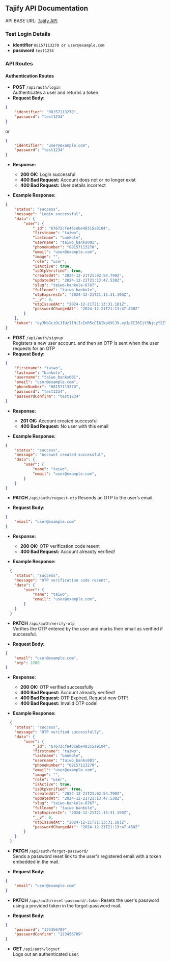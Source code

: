 ## Tajify API Documentation

API BASE URL:
[Tajify API](https://api-tajify-production.up.railway.app)


### Test Login Details

-   **identifier** `08157113270 or user@example.com`
-   **password** `test1234`  


### API Routes

#### Authentication Routes

-   **POST** `/api/auth/login`  
    Authenticates a user and returns a token.
-   **Request Body:**

```json
{
	"identifier": "08157113270",
	"password": "test1234"
}
```
or
```json
{
	"identifier": "user@example.com",
	"password": "test1234"
}
```

-   **Response:**

    -   **200 OK:** Login successful
    -   **400 Bad Request:** Account does not or no longer exist
    -   **400 Bad Request:** User details incorrect

-   **Example Response:**
```json
{
	"status": "success",
	"message": "Login successful",
	"data": {
		"user": {
            "_id": "67672cfe46cebe48315a9104",
            "firstname": "taiwo",
            "lastname": "bankole",
            "username": "taiwo_banks001",
            "phoneNumber": "08157113270",
            "email": "user@example.com",
            "image": "",
            "role": "user",
            "isActive": true,
            "isOtpVerified": true,
            "createdAt": "2024-12-21T21:02:54.790Z",
            "updatedAt": "2024-12-21T21:13:47.538Z",
            "slug": "taiwo-bankole-6767",
            "fullname": "taiwo bankole",
            "otpExpiresIn": "2024-12-21T21:15:31.190Z",
            "__v": 0,
            "otpIssuedAt": "2024-12-21T21:13:31.181Z",
            "passwordChangedAt": "2024-12-21T21:13:47.438Z"
        }
	},
    "token": "eyJhbGciOiJIUzI1NiIsInR5cCI6IkpXVCJ9.eyJpZCI6IjY3NjcyY2ZlNDZjZWJlNDgzMTVhOTEwNCIsImlhdCI6MTczNDgxOTMwNSwiZXhwIjoxNzM3NDExMzA1fQ.ZNf2pnpBDqdKFKisysPGl5U8mfzf_jvU80pBz8PkWcA"
}
```


-   **POST** `/api/auth/signup`  
    Registers a new user account. and then an OTP is sent when the user requests for an OTP
-   **Request Body:**

```json
{
	"firstname": "taiwo",
	"lastname": "bankole",
	"username": "taiwo_banks001",
	"email": "user@example.com",
	"phoneNumber": "08157113270",
	"password": "test1234",
	"passwordConfirm": "test1234"
}
```

-   **Response:**
    -   **201 OK:** Account created successful
    -   **400 Bad Request:** No user with this email

-   **Example Response:**
```json
{
	"status": "success",
	"message": "Account created successful",
	"data": {
        "user": {
            "name": "taiwo",
            "email": "user@example.com",
        }
    }
}
```


-   **PATCH** `/api/auth/request-otp`
    Resends an OTP to the user’s email.

-   **Request Body:**
```json
{
	"email": "user@example.com"
}
```

-   **Response:**
    -   **200 OK:** OTP verification code resent
    -   **400 Bad Request:** Account alreadty verified!

-   **Example Response:**
```json
  {
    "status": "success",
    "message": "OTP verification code resent",
    "data": {
        "user": {
            "name": "taiwo",
            "email": "user@example.com",
        }
    }
  }
```


-   **PATCH** `/api/auth/verify-otp`  
    Verifies the OTP entered by the user and marks their email as verified if successful.

-   **Request Body:**
```json
{
	"email": "user@example.com",
	"otp": 2280
}
```

-   **Response:**
    -   **200 OK:** OTP verified successfully
    -   **400 Bad Request:** Account alreadty verified!
    -   **400 Bad Request:** OTP Expired, Request new OTP!
    -   **400 Bad Request:** Invalid OTP code!

-   **Example Response:**
```json
  {
    "status": "success",
    "message": "OTP verified successfully",
    "data": {
        "user": {
            "_id": "67672cfe46cebe48315a9104",
            "firstname": "taiwo",
            "lastname": "bankole",
            "username": "taiwo_banks001",
            "phoneNumber": "08157113270",
            "email": "user@example.com",
            "image": "",
            "role": "user",
            "isActive": true,
            "isOtpVerified": true,
            "createdAt": "2024-12-21T21:02:54.790Z",
            "updatedAt": "2024-12-21T21:13:47.538Z",
            "slug": "taiwo-bankole-6767",
            "fullname": "taiwo bankole",
            "otpExpiresIn": "2024-12-21T21:15:31.190Z",
            "__v": 0,
            "otpIssuedAt": "2024-12-21T21:13:31.181Z",
            "passwordChangedAt": "2024-12-21T21:13:47.438Z"
        }
    }
  }
```


-   **PATCH** `/api/auth/forgot-password/`  
    Sends a password reset link to the user's registered email with a token embedded in the mail.

-   **Request Body:**
```json
{
	"email": "user@example.com"
}
```


-   **PATCH** `/api/auth/reset-password/:token`
    Resets the user's password using a provided token in the forgot-password mail.

-   **Request Body:**
```json
{
	"password": "123456789",
	"passwordConfirm": "123456789"
}
```


-   **GET** `/api/auth/logout`  
    Logs out an authenticated user.


<!--

### Categories Routes (Categories Management)

- **GET** `api/v1/categories`
  Lists all categories with a count of associated events (paginated).

- **POST** `api/v1/categories`
  Creates a new category.

- **POST** `api/v1/categories/{categoryId}`
  Updates an existing category.

- **PATCH** `api/v1/categories/{categoryId}/toggle-status`
  Toggles the status (enabled/disabled) of a category.

- **DELETE** `api/v1/categories/{categoryId}`
  Deletes a category.

### Events Routes (Events Management)

- **GET** `api/v1/events`
  Lists all events with optional search and filtering.

- **POST** `api/v1/events`
   Creates a new event.

  - **POST** `api/v1/events/overview`
    Validates event overview details. (When a user clicks on save and continue but it doesn't submit the form)

  - **POST** `api/v1/events/gallery`
    Validates gallery images for an event. (When a user clicks on save and continue but it doesn't submit the form)

  - **POST** `api/v1/events/tickets`
     Validates tickets associated with an event. (When a user clicks on save and continue but it doesn't submit the form)

    **Example Request**:

    ```json
    POST /api/v1/events
    {
    "user_id": 1,
    "category_id": 2,
    "event_name": "Tech Conference 2024",
    "event_description": "A conference for tech enthusiasts, developers, and entrepreneurs to network and learn about the latest trends in technology.",
    "status": "Pending",
    "featured": true,
    "price": 99.99,
    "event_type": "physical",
    "event_location": "Tech Arena, Downtown City",
    "start_date": "2024-12-01",
    "start_date_time": "09:00:00",
    "end_date": "2024-12-01",
    "end_date_time": "18:00:00",
    "cover_photo": "path_to_cover_photo.jpg",
    "event_image": "path_to_event_image.jpg",
    "tickets": [
    {
    "ticket_category": "Single Ticket",
    "ticket_type": "paid",
    "ticket_name": "General Admission",
    "ticket_description": "General access to all sessions and workshops.",
    "ticket_stock": "Limited Stock",
    "ticket_quantity": 500,
    "ticket_price": 99.99,
    "ticket_purchase_limit": 5,
    "transfers_fees_to_guest": false,
    "group_size": null
    },
    {
    "ticket_category": "Group Ticket",
    "ticket_type": "paid",
    "ticket_name": "VIP Group Package",
    "ticket_description": "VIP access with additional perks, including a meet-and-greet with the speakers.",
    "ticket_stock": "Limited Stock",
    "ticket_quantity": 100,
    "ticket_price": 499.99,
    "ticket_purchase_limit": 10,
    "transfers_fees_to_guest": true,
    "group_size": 5
    }]
    }
    ```

- **PUT** `api/v1/events/{eventId}/update-details`
  Updates event overview details of a particular event.

- **POST** `api/v1/events/{eventId}/update-gallery`
  Updates event gallery images of a particular event.

- **PUT** `api/v1/events/{eventId}/update-tickets`
  Updates tickets associated with an event.

- **GET** `api/v1/events/{eventId}/tickets`
  Retrieves all tickets associated with a specific event.

- **DELETE** `api/v1/events/{eventId}/tickets/{ticketId}`
  Deletes a specific ticket from an event.

- **DELETE** `api/v1/events/{eventId}`
  Deletes an event and all resources attributed to it.

---

## Testing

### Testing with Postman

1. **Import API Documentation**
   Use this README or individual API routes in Postman to organize and test each endpoint.

2. **Environment Setup**
   Use Postman environment variables for `base_url`, `access_token`, etc., to simplify testing.

3. **Testing Image Uploads**
   For image fields (e.g., `cover_photo`, `event_image`), set `form-data` in Postman with the `file` data type for uploads.

4. **Pagination**
   Append `page` query parameters as needed:

   ```http
   GET /api/categories?page=2
   ```

---

## Example Request Bodies

### Category Creation

```json
{
  "category_name": "Music",
  "image": "image_url"
}
```

### Event Overview Updating

```json
{
  "user_id": 1,
  "category_id": 2,
  "event_name": "Concert 2024",
  "event_description": "An amazing music concert!",
  "status": "Pending",
  "featured": false,
  "price": 150.0,
  "event_type": "physical",
  "event_location": "New York",
  "start_date": "2024-12-25",
  "start_date_time": "19:00:00",
  "end_date": "2024-12-26",
  "end_date_time": "02:00:00"
}
```

### Ticket Updating

```json
{
  "event_id": 1,
  "ticket_category": "Single Ticket",
  "ticket_type": "paid",
  "ticket_name": "General Admission",
  "ticket_description": "Access to all areas.",
  "ticket_stock": "Limited Stock",
  "ticket_quantity": 100,
  "ticket_price": 50.0,
  "ticket_purchase_limit": 5,
  "transfers_fees_to_guest": true,
  "group_size": null
}
```

---

### Notifications Route

- **POST** `api/v1/notification-mail`
  Sends an email notification to specified users.

### Users/Organizers Management Routes

- **PUT** `api/v1/user/{id}/toggle-feature`
  Toggles the featured for a user by their ID.

  **PUT | PATCH** `api/v1/user/{id}`
  The admin is able to edit users/organizers details by their ID.

- **GET | HEAD** `api/v1/users`
  Retrieves a list of all users.

- **POST** `api/v1/users`
  Creates a new user.
  Users can be filtered by the following `active, kyc_verified, phone_verified, email_unverified, banned `.
  example : `/api/v1/users?filter=phone_verified`

- **GET | HEAD** `api/v1/users/{user}`
  Retrieves details for a specific user by their ID. and shows all relationships associated with the user

### Payment Integration/ticket checkout action

#### 1. Create Order and Initiate Payment

Initiates an order for a specific ticket and redirects the user to Paystack for payment.

- **POST** `/api/v1/order/{ticketId}/checkout`
- **Parameters**:
  - **Path Parameter**:
    - `ticketId` (integer, required): The ID of the ticket the user wants to purchase.
  - **Body Parameters** (JSON):
    - `ticket_quantity` (integer, required): Quantity of tickets to order.
    - `first_name` (string, required): Customer's first name.
    - `last_name` (string, required): Customer's last name.
    - `email` (string, required): Customer's email.
    - `confirm_email` (required and it should be same as the email),
    - `phone_number` (string, required): Customer's phone number.
    - `send_to_different_email` (boolean, optional): Whether to send the ticket to a different email.
    - `attendee_first_name`, `attendee_last_name`, `attendee_email`, `attendee_confirm_email`(same as the attendee_email) (required if `send_to_different_email` is `true` or `1`): Attendee's details.
- **Example Request**:

      ```json
      POST /api/order/123/checkout
      {
        "ticket_quantity": 2,
        "first_name": "John",
        "last_name": "Doe",
        "email": "john.doe@example.com",
        "phone_number": "1234567890",
        "send_to_different_email": true,
        "attendee_first_name": "Jane",
        "attendee_last_name": "Smith",
        "attendee_email": "jane.smith@example.com"
      }
      ```

- **Response**:

  ```json
  {
    "payment_url": "https://paystack.com/pay/xxxxxx"
  }
  ```

#### 2. Handle Payment Callback

Receives the payment status from Paystack and updates the order’s payment and status fields.

- **URL**: `/api/v1/payment/callback`
- **Method**: `GET`
- **Query Parameters**:

  - `reference` (string, required): The unique reference for the transaction provided by Paystack(automatically/manually).
    the ticket order_code is same as the reference `?reference=xxxxxxxx`

- **Description**: After payment on Paystack, this endpoint verifies the payment and updates the order’s `payment_status` and `status` fields:

  - If `status` is `paid`, the `status` is updated to `active`.
  - If `status` is `pending`, the `status` is updated to `pending`.
  - If `status` is `refunded`, the `status` is updated to `canceled`.

  It is very necessary for this endpoint to be used so as to send the Individual a ticket via mail

- **Example Request**:

  ```plaintext
  GET /api/payment/callback?reference=unique-reference-code
  ```

- **Response**:

  - **200 OK**: Your Ticket has been sent to you via the email provided.
  - **400 Bad Request**: Unable to verify transaction.

---

### Orders Management

- **GET | HEAD** `api/v1/orders`
  Retrieves a list of all orders.

- **GET | HEAD** `api/v1/orders/{order}`
  Retrieves details for a specific order by their ID.

---

### Withdrawals, Deposits, Balances Addition and Subtraction

#### 1. **Request Withdrawal**

- **Endpoint:** `/api/v1/user/request/withdrawal`
- **Method:** `POST`
- **Description:** Allows a user to initiate a withdrawal request. The requested amount will be pending approval from an admin.
- **Request Body Parameters:**
- `amount` (required): The amount the user wants to withdraw (must be greater than 1000 naira and less than the available balance).
- `password` (required): Authenticated user password
- **Example Request:**

  ```json
  {
    "amount": 1500,
    "password": "password" //For confirmation
  }
  ```

#### 2. **Approve Withdrawal (Admin Only)**

- **Endpoint:** `/api/v1/admin/approve/{transactionId}/withdrawal`
- **Method:** `POST`
- **Description:** Allows an admin to approve a withdrawal request, creating a transfer recipient and initiating the Paystack transfer.
- **URL Parameters:**
- transactionId` (required): The ID of the withdrawal transaction to be approved.
- **Example Usage:** `/api/v1/admin/approve/12345/withdrawal`

#### 3. **Reject Withdrawal (Admin Only)**

- **Endpoint:** `/api/v1/admin/reject/{transactionId}/withdrawal`
- **Method:** `POST`
- **Description:** Allows an admin to reject a withdrawal request. The transaction status will be updated to rejected, and the user will be notified with a remark whenever there check their transaction history.
- **URL Parameters:**
- `transactionId` (required): The ID of the withdrawal transaction to be rejected.
- **Example Usage:** `/api/v1/admin/reject/12345/withdrawal`

#### 4. **Handle Transfer Callback**

- **Endpoint:** `/api/v1/transfer/callback`
- **Method:** `GET`
- **Description:** Callback URL for Paystack to notify the application of the final status of a transfer. This endpoint will update the transaction status based on the transfer outcome.
- **Notes:** Paystack will send a `GET` request to this endpoint with details about the transfer status.

#### 5. **Add to user Balance**

- **Endpoint:** `/api/v1/users/{userId}/add-balance`
- **Method:** `POST`
- **Description:** This is the endpoint to be called if a user balance is about to be added.
- **URL Parameters**:
- `{userId}`: The unique ID of the user whose Balance you want to Add.

#### 6. **Subtract user Balance**

- **Endpoint:** `/api/v1/users/{userId}/subtract-balance`
- **Method:** `POST`
- **Description:** This is the endpoint to be called if a user balance is about to be subtracted.
- **URL Parameters** :
- `{userId}`: The unique ID of the user whose Balance you want to Subtract.

---

# API Endpoints - Admin Panel

This section covers the API routes that allow the admin to view transactions, deposits, and withdrawals for a particular user. The routes include filtering, searching by transaction reference, and date ranges.

### 1. **Get All Transactions for a Specific User**

- **Endpoint**: `GET /api/v1/users/{userId}/transactions`
- **Description**: Retrieve all transactions for a specific user.
- **URL Parameters**:
- `{userId}`: The unique ID of the user whose transactions you want to retrieve.

### 2. **Filter Transactions for a Specific User**

- **Endpoint**: `GET /api/v1/users/{userId}/transactions?transaction_reference={reference}&type={type}&remark={remark}&start_date={start_date}&end_date={end_date}`
- **Description**: Retrieve transactions for a specific user with various filters.
- **URL Parameters**:
  - `{userId}`: The unique ID of the user.
  - `transaction_reference`: Optional, filter by transaction reference (e.g., `a98a88fb-da1d-4f93-9304-1a977669b0df`).
  - `type`: Optional, filter by transaction type (`deposit` or `transfer`).
  - `remark`: Optional, filter by a specific remark (e.g., `Balance added by admin`).
  - `start_date`: Optional, filter transactions from a start date (e.g., `2024-01-01`).
  - `end_date`: Optional, filter transactions up to an end date (e.g., `2024-11-01`).

### 3. **Get a Specific Transaction by ID**

- **Endpoint**: `GET /api/v1/users/{userId}/transactions/{transactionId}`
- **Description**: Retrieve a specific transaction by its ID for a user.
- **URL Parameters**:
  - `{userId}`: The unique ID of the user.
  - `{transactionId}`: The unique ID of the transaction.

### 4. **Get All Deposits for a Specific User**

- **Endpoint**: `GET /api/v1/users/{userId}/deposits`
- **Description**: Retrieve all deposit transactions for a specific user.
- **URL Parameters**:
  - `{userId}`: The unique ID of the user.

### 5. **Get Deposit Counts for a Specific User**

- **Endpoint**: `GET /api/v1/users/{userId}/deposits/get-deposit-counts`
- **Description**: Retrieve the count of deposit transactions for a specific user.
- **URL Parameters**:
  - `{userId}`: The unique ID of the user.

### 6. **Filter Deposits for a Specific User**

- **Endpoint**: `GET /api/v1/users/{userId}/deposits?status={status}&start_date={start_date}&end_date={end_date}`
- **Description**: Retrieve deposits for a specific user with status and date filters.
- **URL Parameters**:
  - `{userId}`: The unique ID of the user.
  - `status`: Optional, filter by deposit status (`pending`, `completed`, etc.).
  - `start_date`: Optional, filter deposits from a start date (e.g., `2024-11-10`).
  - `end_date`: Optional, filter deposits up to an end date (e.g., `2024-11-11`).

### 7. **Get All Withdrawals for a Specific User**

- **Endpoint**: `GET /api/v1/users/{userId}/withdrawals`
- **Description**: Retrieve all withdrawal transactions for a specific user.
- **URL Parameters**:
  - `{userId}`: The unique ID of the user.

### 8. **Get Withdrawal Counts for a Specific User**

- **Endpoint**: `GET /api/v1/users/{userId}/withdrawals/get-withdrawal-counts`
- **Description**: Retrieve the count of withdrawal transactions for a specific user.
- **URL Parameters**:
  - `{userId}`: The unique ID of the user.

### 9. **Filter Withdrawals for a Specific User**

- **Endpoint**: `GET /api/v1/users/{userId}/withdrawals?status={status}`
- **Description**: Retrieve withdrawals for a specific user, filtered by status (e.g., `pending`, `approved`, `rejected`).
- **URL Parameters**:
  - `{userId}`: The unique ID of the user.
  - `status`: Optional, filter by withdrawal status (`pending`, `approved`, `rejected`)

#### **Ticket Verification**

- **Endpoint:** `/api/v1/ticket/verify`
- **Method:** `POST`
- **Description:** Allows a vendors to verify attendees Ticket.
- **Request Body Parameters:**
- `order_code` (required): The the order_code generated after purchase, which is also embedded with the QRcode.
- **Example Request:**

  ```json
  {
    "order_code": "YEC4YCZXW4"
  }
  ```

---

## Profile Management API Endpoints

#### 1. **View Profile**

- **Route**: `GET api/v1/profile`
- **Description**: Fetch the authenticated user's profile information.
- **Response**:
  ```json
  {
    "id": 1,
    "role": "admin|vendor|user",
    "username": "johndoe",
    "email": "johndoe@example.com",
    "first_name": "John",
    "last_name": "Doe",
    "phone_number": "+123456789",
    "address": "123 Street Name",
    "city": "City",
    "state": "State",
    "country": "Country",
    "profile_image": "profile_image_url",
    "created_at": "2024-01-01T00:00:00Z",
    "updated_at": "2024-01-01T00:00:00Z"
  }
  ```

#### 2. **Update Personal Information**

- **Route**: `PUT api/v1/profile/personal-info`
- **Description**: Update the user's personal information such as name.
- **Request Body**:
  ```json
  {
    "first_name": "John",
    "last_name": "Doe",
    "username": "John1235r764t7",
    "email": "test@email.com",
    "phone_number": "+22434536"
  }
  ```

#### 3. **Update Contact Information**

- **Route**: `PUT api/v1/profile/contact-info`
- **Description**: Update the user's contact details such as address and phone number.
- **Request Body**: All fields are nullable
  ```json
  {
    "address": "123 Street Name",
    "city": "City",
    "state": "State",
    "zipcode": "12345",
    "country": "Country"
  }
  ```

#### 4. **Update Password**

- **Route**: `PUT api/v1/profile/password-update`
- **Description**: Update the user's password.
- **Request Body**:
  ```json
  {
    "current_password": "current_password",
    "new_password": "new_password",
    "new_password_confirmation": "new_password"
  }
  ```

#### 5. **Update Profile Picture**

- **Route**: `POST api/v1/profile/profile-picture-update`
- **Description**: Upload or update the user's profile picture.
- **Request Body** (Multipart/Form-Data):
  ```
  profile_image: [file]
  ```
- **Response**: Brings the image url
  ```json
  {
    "success": true,
    "message": "Profile picture updated successfully",
    "profile_image_url": "new_image_url"
  }
  ```

## GLOBAL SEARCH For vendors

- **Route**: `GET api/v1/search` || `GET api/v1/search?query=`
- **Description**: Fetch results for searches.
- **Response**:
  ```json
  {
    "query": "word"
  }
  ```

---

## Retrieve transaction for authenticated vendors

- **Route**: `GET api/v1/transactions` || `GET api/v1/transactions?search=`
- **Description**: Fetch transactions.

- **Route**: `GET api/v1/transactions/{transactionId}`
- **Description**: Fetch a particular transaction using the `{transactionId}`.

---

## Retrieve various categories of events on the landing page

- **Route**: `GET api/v1/featured-events`
- **Description**: Fetch featured events.

- **Route**: `GET /event/{eventId}/view`
- **Description**: Fetch details of a specific event and increment its view count.
- **Parameters**:
  - `eventId` (path): The ID of the event to view.
- **Response**:
  - **200 OK**: Event details including related tickets and gallery.
  - **404 Not Found**: Event does not exist.
- **Route**: `GET /event/popular`
- **Description**: Retrieve a list of the most popular events based on view count.
- **Response**:

  - **200 OK**: A list of popular events sorted by views in descending order.

- **Route**: `GET /event/free`
- **Description**: Fetch events that have free tickets available.
- **Response**:
  - **200 OK**: A list of events containing at least one free ticket.
  - **204 No Content**: No free events available.

### **Support Ticket API Documentation**

- **Route**: `GET /support-tickets`

  - **Description**: Fetch a paginated list of all support tickets.
    - Admins can view all tickets.
    - Vendors or regular users see only their own tickets.
  - **Response**:
    - **200 OK**: A paginated list of support tickets, including subject, priority, status, and last reply details.
  - **Example Response**:
    ```json
    {
      "data": [
        {
          "id": 1,
          "subject": "Login Issue",
          "priority": "High",
          "status": "Open",
          "last_message": "Your issue has been resolved.",
          "last_reply_date": "2 hours ago"
        }
      ],
      "current_page": 1,
      "last_page": 3,
      "total": 25
    }
    ```

- **Route**: `GET /support-tickets/{ticketId}`

  - **Description**: Fetch details of a specific support ticket, including its message history and attachments.
  - **Parameters**:
    - `ticketId` (path): The ID of the ticket to view.
  - **Response**:
    - **200 OK**: Ticket details, including subject, priority, status, and replies.
    - **404 Not Found**: Ticket does not exist.

- **Route**: `POST /support-tickets`

  - **Description**: Create a new support ticket.
  - **Request Body**:
    - `subject` (required, string): The subject of the ticket.
    - `message` (required, string): The initial message or description of the issue.
    - `priority` (required, string): The priority level of the ticket (e.g., "High", "Medium", "Low").
    - `attachment`(optional)(bulk insertion too)
  - **Response**:
    - **201 Created**: Ticket successfully created.
  - **Example Request**:
    ```json
    {
      "subject": "Payment Issue",
      "message": "I was charged twice for my last transaction.",
      "priority": "High",
      "attachment[]": "file"
    }
    ```

- **Route**: `POST /support-tickets/{ticketId}/reply`

  - **Description**: Add a reply to a specific support ticket.
  - **Parameters**:
    - `ticket` (path): The ID of the ticket being replied to.
  - **Request Body**:
    - `message` (required, string): The reply message.
    - `attachments` (optional, file): Any files to attach to the reply.
  - **Response**:
    - **200 OK**: Reply added successfully.
  - **Example Request**:
    ```json
    {
      "message": "Can you provide more details about the payment issue?"
    }
    ```

- **Route**: `PATCH /support-tickets/{ticket}/status`

  - **Description**: Change the status of a ticket (e.g., from "Open" to "Closed" or vice versa).
  - **Parameters**:
    - `ticket` (path): The ID of the ticket to update.
  - **Request Body**:
    - `status` (required, string): The new status of the ticket (e.g., "Open", "Closed").
  - **Response**:
    - **200 OK**: Ticket status updated successfully.
  - **Example Request**:
    ```json
    {
      "status": "Closed"
    }
    ```

- **Route**: `DELETE /support-tickets/{ticketId}`
  - **Description**:Deletes a Support ticket and associated datas including attachments.
  - **Parameters**:
    - `ticketId` (path): The ID of the ticket to delete. -->
